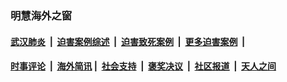 
### 明慧海外之窗

####  [武汉肺炎](indexes/365.md?t=07031001) &nbsp;|&nbsp;  [迫害案例综述](indexes/328.md?t=07031001) &nbsp;|&nbsp; [迫害致死案例](indexes/277.md?t=07031001)  &nbsp;|&nbsp; [更多迫害案例](indexes/81.md?t=07031001)  &nbsp;|&nbsp; 
####  [时事评论](indexes/19.md?t=07031001) &nbsp;|&nbsp; [海外简讯](indexes/245.md?t=07031001)&nbsp;|&nbsp;  [社会支持](indexes/140.md?t=07031001) &nbsp;|&nbsp; [褒奖决议](indexes/282.md?t=07031001) &nbsp;|&nbsp; [社区报道](indexes/91.md?t=07031001)  &nbsp;|&nbsp; [天人之间](indexes/78.md?t=07031001) 

